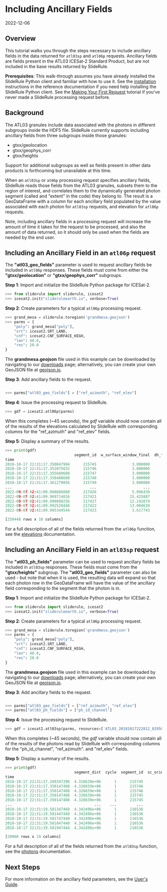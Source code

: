 # Including Ancillary Fields

2022-12-06


## Overview

This tutorial walks you through the steps necessary to include ancillary fields in the data returned for `atl03sp` and `atl06p` requests.  Ancillary fields are fields present in the ATL03 ICESat-2 Standard Product, but are not included in the base results returned by SlideRule.

**Prerequisites**: This walk-through assumes you have already installed the SlideRule Python client and familiar with how to use it. See the [installation](/getting_started/Install) instructions in the reference documentation if you need help installing the SlideRule Python client.  See the [Making Your First Request](./first_request) tutorial if you've never made a SlideRule processing request before.


## Background

The ATL03 granules include data associated with the photons in different subgroups inside the HDF5 file.  SlideRule currently supports including ancillary fields from three subgroups inside those granules:
* gtxx/geolocation
* gtxx/geophys_corr
* gtxx/heights

Support for additional subgroups as well as fields present in other data products is forthcoming but unavailable at this time.

When an `atl03sp` or `at06p` processing request specifies ancillary fields, SlideRule reads those fields from the ATL03 granules, subsets them to the region of interest, and correlates them to the dynamically generated photon segment (called and "extent" in the code) they belong to.  The result is a GeoDataFrame with a column for each ancillary field populated by the value associated with each photon for `atl03sp` requests, and elevation for `atl06p` requests.

Note, including ancillary fields in a processing request will increase the amount of time it takes for the request to be processed, and also the amount of data returned, so it should only be used when the fields are needed by the end user.


## Including an Ancillary Field in an `atl06p` request

The __"atl03_geo_fields"__ parameter is used to request ancillary fields be included in `atl06p` responses.  These fields must come from either the __"gtxx/geolocation"__ or __"gtxx/geophys_corr"__ subgroups.

__Step 1__: Import and initialize the SlideRule Python package for ICESat-2.
```python
>>> from sliderule import sliderule, icesat2
>>> icesat2.init("slideruleearth.io", verbose=True)
```

__Step 2__: Create parameters for a typical `atl06p` processing request.
```python
>>> grand_mesa = sliderule.toregion('grandmesa.geojson')
>>> parms = {
    "poly": grand_mesa["poly"],
    "srt": icesat2.SRT_LAND,
    "cnf": icesat2.CNF_SURFACE_HIGH,
    "len": 40.0,
    "res": 20.0
}
```
The **grandmesa.geojson** file used in this example can be downloaded by navigating to our [downloads](./downloads) page; alternatively, you can create your own GeoJSON file at [geojson.io](https://geojson.io).

__Step 3__: Add ancillary fields to the request.
```python

>>> parms["atl03_geo_fields"] = ["ref_azimuth", "ref_elev"]
```

__Step 4__: Issue the processing request to SlideRule.
```python
>>> gdf = icesat2.atl06p(parms)
```
When this completes (~45 seconds), the _gdf_ variable should now contain all of the results of the elevations calculated by SlideRule with corresponding columns for the "ref_azimuth" and "ref_elev" fields.

__Step 5__: Display a summary of the results.
```python
>>> print(gdf)
                               segment_id  w_surface_window_final  dh_fit_dy   rgt       h_mean  cycle  dh_fit_dx  ...  spot  rms_misfit  gt   h_sigma                     geometry  ref_azimuth  ref_elev
time                                                                                                               ...
2018-10-17 22:31:17.350047904      215745                3.000000        0.0   295  1826.151552      1   0.019818  ...     1    0.287631  60  0.098879  POINT (-108.28629 38.88959)    -1.608736  1.558924
2018-10-17 22:31:17.352875032      215746                3.000000        0.0   295  1826.569174      1   0.021436  ...     1    0.244501  60  0.028634  POINT (-108.28631 38.88977)    -1.608745  1.558925
2018-10-17 22:31:17.355689608      215747                3.000000        0.0   295  1827.168388      1   0.034429  ...     1    0.235445  60  0.026206  POINT (-108.28633 38.88995)    -1.608754  1.558924
2018-10-17 22:31:17.358488680      215748                3.000000        0.0   295  1827.804630      1   0.027981  ...     1    0.223318  60  0.026843  POINT (-108.28636 38.89013)    -1.608765  1.558924
2018-10-17 22:31:17.361279056      215749                3.000000        0.0   295  1827.841449      1  -0.013322  ...     1    0.243411  60  0.032435  POINT (-108.28638 38.89031)    -1.608776  1.558925
...                                   ...                     ...        ...   ...          ...    ...        ...  ...   ...         ...  ..       ...                          ...          ...       ...
2022-09-07 02:41:09.988086880      217426                5.096439        0.0  1179  2207.926466     16  -0.024542  ...     3    0.955833  40  0.130097  POINT (-107.93220 39.18154)     1.723527  1.557852
2022-09-07 02:41:09.989714816      217421               15.425887        0.0  1179  2129.502952     16   0.009586  ...     5    2.088458  20  0.229026  POINT (-107.96871 39.17788)     1.622407  1.550931
2022-09-07 02:41:09.990888256      217427               12.242074        0.0  1179  2206.743063     16  -0.100393  ...     3    2.971743  40  0.398425  POINT (-107.93223 39.18172)     1.723528  1.557852
2022-09-07 02:41:09.992528448      217422               13.004639        0.0  1179  2129.035904     16  -0.031298  ...     5    1.871471  20  0.212911  POINT (-107.96874 39.17806)     1.622411  1.550931
2022-09-07 02:41:09.995344544      217423                3.617743        0.0  1179  2127.671963     16  -0.086885  ...     5    1.343889  20  0.140299  POINT (-107.96876 39.17824)     1.622411  1.550931

[250448 rows x 18 columns]
```
For a full description of all of the fields returned from the `atl06p` function, see the [elevations](../../user_guide/icesat2.html#elevations) documentation.


## Including an Ancillary Field in an `atl03sp` request

The __"atl03_ph_fields"__ parameter can be used to request ancillary fields be included in `atl03sp` responses.  These fields must come from the __"gtxx/heights"__ subgroup. The __"atl03_geo_fields"__ parameter can also be used - but note that when it is used, the resulting data will expand so that each photon row in the GeoDataFrame will have the value of the ancillary field corresponding to the segment that the photon is in.

__Step 1__: Import and initialize the SlideRule Python package for ICESat-2.
```python
>>> from sliderule import sliderule, icesat2
>>> icesat2.init("slideruleearth.io", verbose=True)
```

__Step 2__: Create parameters for a typical `atl06p` processing request.
```python
>>> grand_mesa = sliderule.toregion('grandmesa.geojson')
>>> parms = {
    "poly": grand_mesa["poly"],
    "srt": icesat2.SRT_LAND,
    "cnf": icesat2.CNF_SURFACE_HIGH,
    "len": 40.0,
    "res": 20.0
}
```
The **grandmesa.geojson** file used in this example can be downloaded by navigating to our [downloads](./downloads) page; alternatively, you can create your own GeoJSON file at [geojson.io](https://geojson.io).

__Step 3__: Add ancillary fields to the request.
```python

>>> parms["atl03_geo_fields"] = ["ref_azimuth", "ref_elev"]
>>> parms["atl03_ph_fields"] = ["ph_id_channel"]
```

__Step 4__: Issue the processing request to SlideRule.
```python
>>> gdf = icesat2.atl03sp(parms, resources=['ATL03_20181017222812_02950102_007_01.h5'])
```
When this completes (~45 seconds), the _gdf_ variable should now contain all of the results of the photons read by SlideRule with corresponding columns for the "ph_id_channel", "ref_azimuth". and "ref_elev" fields.

__Step 5__: Display a summary of the results.
```python
>>> print(gdf)
                               segment_dist  cycle  segment_id  sc_orient  rgt  track    delta_time  quality_ph  ...   x_atc          height  ref_azimuth  ref_elev  ph_id_channel  pair                     geometry  spot
time                                                                                                             ...
2018-10-17 22:31:17.349347396  4.326639e+06      1      215745          1  295      3  2.505068e+07           0  ...  -4.955579  1825.912354    -1.608736  1.558924             72     1  POINT (-108.28629 38.88954)     1
2018-10-17 22:31:17.350147408  4.326659e+06      1      215746          1  295      3  2.505068e+07           0  ... -19.340409  1825.895508    -1.608745  1.558925             67     1  POINT (-108.28629 38.88959)     1
2018-10-17 22:31:17.350147408  4.326659e+06      1      215746          1  295      3  2.505068e+07           0  ... -19.340409  1825.972046    -1.608745  1.558925             71     1  POINT (-108.28629 38.88959)     1
2018-10-17 22:31:17.350147408  4.326639e+06      1      215745          1  295      3  2.505068e+07           0  ...   0.705489  1825.972046    -1.608736  1.558924             71     1  POINT (-108.28629 38.88959)     1
2018-10-17 22:31:17.350147408  4.326639e+06      1      215745          1  295      3  2.505068e+07           0  ...   0.705489  1825.895508    -1.608736  1.558924             67     1  POINT (-108.28629 38.88959)     1
...                                     ...    ...         ...        ...  ...    ...           ...         ...  ...        ...          ...          ...       ...            ...   ...                          ...   ...
2018-10-17 22:31:19.581347468  4.342496e+06      1      216536          1  295      3  2.505068e+07           0  ...  11.597862  1798.604248    -1.608565  1.558929             15     1  POINT (-108.30368 39.03187)     1
2018-10-17 22:31:19.581447440  4.342496e+06      1      216536          1  295      3  2.505068e+07           0  ...  12.314271  1798.765015    -1.608565  1.558929              5     1  POINT (-108.30368 39.03187)     1
2018-10-17 22:31:19.581747440  4.342496e+06      1      216536          1  295      3  2.505068e+07           0  ...  14.462840  1798.790894    -1.608565  1.558929             67     1  POINT (-108.30368 39.03189)     1
2018-10-17 22:31:19.581847440  4.342496e+06      1      216536          1  295      3  2.505068e+07           0  ...  15.177260  1798.554688    -1.608565  1.558929             71     1  POINT (-108.30368 39.03190)     1
2018-10-17 22:31:19.581947444  4.342496e+06      1      216536          1  295      3  2.505068e+07           0  ...  15.894337  1798.709229    -1.608565  1.558929              7     1  POINT (-108.30368 39.03190)     1

[20060 rows x 19 columns]
```
For a full description of all of the fields returned from the `atl03sp` function, see the [photons](../../user_guide/icesat2.html#segmented-photon-data) documentation.


## Next Steps

For more information on the ancillary field parameters, see the [User's Guide](../../user_guide/icesat2.html#ancillary-field-parameters).
